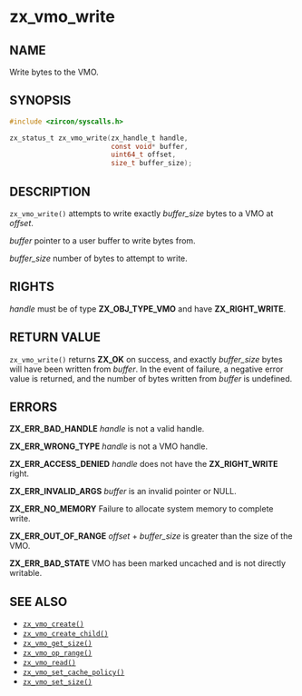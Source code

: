 # zx_vmo_write

## NAME

<!-- Updated by update-docs-from-abigen, do not edit. -->

Write bytes to the VMO.

## SYNOPSIS

<!-- Updated by update-docs-from-abigen, do not edit. -->

```c
#include <zircon/syscalls.h>

zx_status_t zx_vmo_write(zx_handle_t handle,
                         const void* buffer,
                         uint64_t offset,
                         size_t buffer_size);
```

## DESCRIPTION

`zx_vmo_write()` attempts to write exactly *buffer_size* bytes to a VMO at *offset*.

*buffer* pointer to a user buffer to write bytes from.

*buffer_size* number of bytes to attempt to write.

## RIGHTS

<!-- Updated by update-docs-from-abigen, do not edit. -->

*handle* must be of type **ZX_OBJ_TYPE_VMO** and have **ZX_RIGHT_WRITE**.

## RETURN VALUE

`zx_vmo_write()` returns **ZX_OK** on success, and exactly *buffer_size* bytes will
have been written from *buffer*.
In the event of failure, a negative error value is returned, and the number of
bytes written from *buffer* is undefined.

## ERRORS

**ZX_ERR_BAD_HANDLE**  *handle* is not a valid handle.

**ZX_ERR_WRONG_TYPE**  *handle* is not a VMO handle.

**ZX_ERR_ACCESS_DENIED**  *handle* does not have the **ZX_RIGHT_WRITE** right.

**ZX_ERR_INVALID_ARGS**  *buffer* is an invalid pointer or NULL.

**ZX_ERR_NO_MEMORY**  Failure to allocate system memory to complete write.

**ZX_ERR_OUT_OF_RANGE**  *offset* + *buffer_size* is greater than the size of
                         the VMO.

**ZX_ERR_BAD_STATE**  VMO has been marked uncached and is not directly writable.

## SEE ALSO

 - [`zx_vmo_create()`]
 - [`zx_vmo_create_child()`]
 - [`zx_vmo_get_size()`]
 - [`zx_vmo_op_range()`]
 - [`zx_vmo_read()`]
 - [`zx_vmo_set_cache_policy()`]
 - [`zx_vmo_set_size()`]

<!-- References updated by update-docs-from-abigen, do not edit. -->

[`zx_vmo_create()`]: vmo_create.md
[`zx_vmo_create_child()`]: vmo_create_child.md
[`zx_vmo_get_size()`]: vmo_get_size.md
[`zx_vmo_op_range()`]: vmo_op_range.md
[`zx_vmo_read()`]: vmo_read.md
[`zx_vmo_set_cache_policy()`]: vmo_set_cache_policy.md
[`zx_vmo_set_size()`]: vmo_set_size.md
